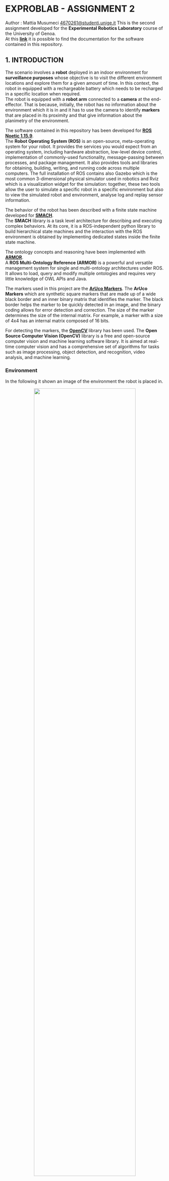 
# EXPROBLAB - ASSIGNMENT 2
Author : Mattia Musumeci 4670261@studenti.unige.it
This is the second assignment developed for the <b>Experimental Robotics Laboratory</b> course of the University of Genoa.  
At this <b>[link](https://ilmusu.github.io/Exproblab_Assignment_1/)</b> it is possible to find the documentation for the software contained in this repository.

## 1. INTRODUCTION
The scenario involves a <b>robot</b> deployed in an indoor environment for <b>surveillance purposes</b> whose objective is to visit the different environment locations and explore them for a given amount of time. In this context, the robot in equipped with a rechargeable battery which needs to be recharged in a specific location when required.  
The robot is equipped with a <b>robot arm</b> connected to a <b>camera</b> at the end-effector. That is because, initially, the robot has no information about the environment which it is in and it has to use the camera to identify <b>markers</b> that are placed in its proximity and that give information about the planimetry of the environment.
  
The software contained in this repository has been developed for <b>[ROS Noetic 1.15.9](http://wiki.ros.org/noetic)</b>.  
The <b>Robot Operating System (ROS)</b> is an open-source, meta-operating system for your robot. It provides the services you would expect from an operating system, including hardware abstraction, low-level device control, implementation of commonly-used functionality, message-passing between processes, and package management. It also provides tools and libraries for obtaining, building, writing, and running code across multiple computers.  The full installation of ROS contains also Gazebo which is the most common 3-dimensional physical simulator used in robotics and Rviz which is a visualization widget for the simulation: together, these two tools allow the user to simulate a specific robot in a specific environment but also to view the simulated robot and environment, analyse log and replay sensor information.
  
The behavior of the robot has been described with a finite state machine developed for <b>[SMACH](http://wiki.ros.org/smach)</b>.  
The <b>SMACH</b> library is a task level architecture for describing and executing complex behaviors. At its core, it is a ROS-independent python library to build hierarchical state machines and the interaction with the ROS environment is obtained by implementing dedicated states inside the finite state machine.  
  
The ontology concepts and reasoning have been implemented with <b>[ARMOR](https://github.com/EmaroLab/armor)</b>.  
A <b>ROS Multi-Ontology Reference (ARMOR)</b> is a powerful and versatile management system for single and multi-ontology architectures under ROS. It allows to load, query and modify multiple ontologies and requires very little knowledge of OWL APIs and Java.  

The markers used in this project are the <b>[ArUco Markers](https://docs.opencv.org/4.x/d5/dae/tutorial_aruco_detection.html)</b>.
The <b>ArUco Markers</B> which are synthetic square markers that are made up of a wide black border and an inner binary matrix that identifies the marker. The black border helps the marker to be quickly detected in an image, and the binary coding allows for error detection and correction. The size of the marker determines the size of the internal matrix. For example, a marker with a size of 4x4 has an internal matrix composed of 16 bits.  

For detecting the markers, the <b>[OpenCV](https://opencv.org/)</b> library has been used.
The <b>Open Source Computer Vision (OpenCV)</b> library is a free and open-source computer vision and machine learning software library. It is aimed at real-time computer vision and has a comprehensive set of algorithms for tasks such as image processing, object detection, and recognition, video analysis, and machine learning.

### Environment
In the following it shown an image of the environment the robot is placed in.
<p align="center">
	<img src="https://i.imgur.com/yVivSbS.png" width="80%">
</p>

### Robot
The robot used in the simulation is a differential robot equipped with a simple robotic arm with only two joints, a camera placed at the end-effector and a laser scanner. The following image shows the rendering of robot.
<p align="center">
	<img src="https://i.imgur.com/dq6hsQy.jpg" width="80%">
</p>

The robot description is located in <b>[this](https://github.com/IlMusu/Exproblab_Assignment_2/tree/master/final_assignment/urdf)</b> folder.

### Markers
In the following images are shown the types and placement of the markers that have been used in the simulation: as can be seen, all the markers are in the same location. The robot will be spawned at the center of that location so that it can identify all the markers by just controlling the joints of the robotic arm.
<p align="center">
	<img src="https://i.imgur.com/aR28QNP.jpg" width="80%">
</p>
Another image of the same location from a different perspective:
<p align="center">
	<img src="https://i.imgur.com/asekuqh.jpg" width="80%">
</p>

## 2. INSTALLATION AND RUNNING
### Installation
The software contained in this repository is highly dependant on the architecture developed in the first assignment which can be found in this <b>[github repository](https://ilmusu.github.io/Exproblab_Assignment_2/)</b>. After correctly following the <b>INSTALLATION AND RUNNING</b> section of the previous assignment it is possible to follow this installation.  
The software contained in this repository is a ROS package.  
Therefore, in order to install the software, it is necessary to create a workspace.  
Notice that it is also possible to use an already existing workspace.
```bash
mkdir -p [workspace_name]/src
```
Then, clone this repository inside the src folder just created:
```bash
cd [workspace_name]/src/
git clone [this_repo_link] .
```

Then, rebuild the workspace by returning to the workspace folder:
```bash
cd ..
catkin_make
```

The setup.bash file must be sourced so that ROS can find the workspace.  
To do this, the following line must be added at the end of the .bashrc file:
```bash
source [workspace_folder]/devel/setup.bash
export PYTHONPATH=$PYTHONPATH:[workspace_folder]/src
```
### Running
In order to run the scripts, it is necessary to first run the ROS master.  
Open a new console and run the following command:
```bash
roscore
```
Some launch files have been prepared in order to simplify the execution.  
Into different terminals, run the following commands:
```bash
roslaunch final_assignment simulation_enviornment.launch
roslaunch final_assignment armor_builder.launch
roslaunch final_assignment robot_surveillance.launch
```
## 2. SOFTWARE ARCHITECTURE
### Component Diagram
In the  <b>component diagram</b>  are shown all the  <b>blocks</b>  and  <b>interfaces</b>  that have been used or developed in order to obtain the desired software architecture.

<p align="center">
<img src=https://github.com/IlMusu/Exproblab_Assignment_2/blob/documentation/images/components_diagram.svg?raw=true">
</p>

- The `marker_server` nodes provides the necessary information regarding a room through the related ArUco marker id. It interacts with:
	- The `marker_detector` node through the <b>/room_info</b> service.
- The `marker_detector` node performs the preliminary inspection routine to obtain all the necessary ArUco markers id. Then, the ids are used to obtain the information about the topology of the environment. It interacts with:
	- The `marker_server` node through the <b>/room_info</b> service.
	- The `robot_inspection_routine` node through the <b>/robot_inspection_routine</b> action.
	- The `ontology_map_builder` node through the <b>/ontology_map/build_map</b> action.
- The `robot_inspection_routine` node makes the arm of the robot rotate in circles at diffent pitches so that all the ArUco markers around the robot are scanned correctly. It interacts with:
	- The `marker_detector` node through the <b>/robot_inspection_routine</b> action.
- The `ontology_map_builder` node loads the default ontology into ARMOR and builds the map following the user requests. It also contains a mapping between each room and its position with respect to the world frame. Notice that in this context, the "position of a room" is defined as a point inside the room that the robot is able to reach.  It interacts with:
   - The `armor_service` library through the <b>/armor_interface_srv</b> service.  
   - The `marker_detector` node through the <b>/ontology_map/build_map</b> action.
   - The `robot_behavior` node through the <b>/ontology_map/reference_name</b> service.  
   - The `robot_behavior` node through the <b>/ontology_map/room_position</b> service.  
- The `robot_behavior` node contains the state machine that describes the desired behavior of the robot. The functionality of this node is based on the interaction with other nodes. In particular, it interacts with:  
  - The `ontology_map_builder` node through the <b>/ontology_map/reference_name</b> service.  
  - The `ontology_map_builder` node through the <b>/ontology_map/room_position</b> service.  
  - The `armor_service` library through the <b>/armor_interface_srv</b> service.  
  - The `battery_controller` node through the <b>/battery_level</b> message.  
  - The `planner_controller` node through the <b>/compute_path</b> action.  
  - The `motion_controller` node through the <b>/follow_path</b> action.  
- The `battery_controller` node controls the level of the battery. It interacts with:  
  - The `robot_behaviour` node through the <b>/battery_level</b> message.  
- The `planner_controller` node constructs a path between two points. It interacts with:  
  - The `robot_behaviour` node through the <b>/compute_path</b> message.  
- The `motion_controller` node controls the movement of the robot. It interacts with:  
  - The `robot_behaviour` node through the <b>/follow_path</b> message.  

A more detailed explanation of the use of the interfaces is available <b>[here](#ros-messages-services-and-actions)</b>.  
